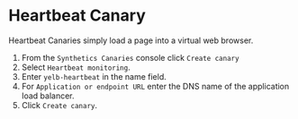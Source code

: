 # Heartbeat Canary

Heartbeat Canaries simply load a page into a virtual web browser.

1. From the `Synthetics Canaries` console click `Create canary`
2. Select `Heartbeat monitoring`.
3. Enter `yelb-heartbeat` in the name field.
4. For `Application or endpoint URL` enter the DNS name of the application load balancer.
5. Click `Create canary`.